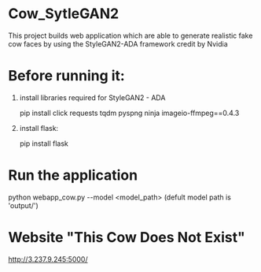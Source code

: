 # Cow_SytleGAN2
This project builds web application which are able to generate realistic fake cow faces by using the StyleGAN2-ADA framework credit by Nvidia

# Before running it:
1. install libraries required for StyleGAN2 - ADA 

    pip install click requests tqdm pyspng ninja imageio-ffmpeg==0.4.3
    
2. install flask:

    pip install flask

# Run the application

   python  webapp_cow.py  --model <model_path>   (defult model path is 'output/')

# Website "This Cow Does Not Exist"
http://3.237.9.245:5000/
